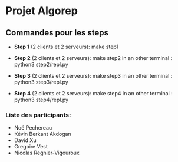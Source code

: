 # Projet Algorep

## Commandes pour les steps

- **Step 1** (2 clients et 2 serveurs):
  make step1

- **Step 2** (2 clients et 2 serveurs):
  make step2
  in an other terminal : python3 step2/repl.py

- **Step 3** (2 clients et 2 serveurs):
  make step3
  in an other terminal : python3 step3/repl.py

- **Step 4** (2 clients et 2 serveurs):
  make step4
  in an other terminal : python3 step4/repl.py

### Liste des participants: 
* Noé Pechereau
* Kévin Berkant Akdogan
* David Xu
* Gregoire Vest
* Nicolas Regnier-Vigouroux
